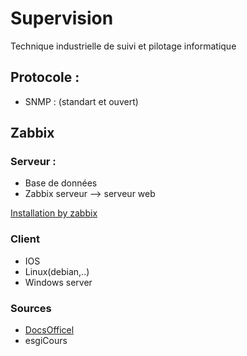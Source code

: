 # Supervision

Technique industrielle de suivi et pilotage informatique

## Protocole : 

- SNMP : (standart et ouvert)

## Zabbix

### Serveur :

- Base de données
- Zabbix serveur --> serveur web

[Installation by zabbix](https://www.zabbix.com/fr/download?zabbix=6.0&os_distribution=debian&os_version=10&components=server_frontend_agent&db=mysql&ws=apache)

### Client

- IOS
- Linux(debian,..)
- Windows server



### Sources

- [DocsOfficel](https://www.zabbix.com/documentation/current/en/)
- esgiCours



